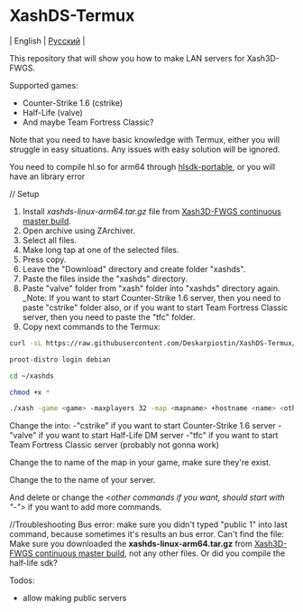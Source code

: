 # XashDS-Termux
| English | [Русский](https://github.com/Deskarpiostin/XashDS-Termux/blob/main/russian.md) |

This repository that will show you how to make LAN servers for Xash3D-FWGS.

Supported games:
- Counter-Strike 1.6 (cstrike)
- Half-Life (valve)
- And maybe Team Fortress Classic?

Note that you need to have basic knowledge with Termux, either you will struggle in easy situations. Any issues with easy solution will be ignored.

You need to compile hl.so for arm64 through [hlsdk-portable](https://github.com/FWGS/hlsdk-portable), or you will have an library error

// Setup
1. Install _xashds-linux-arm64.tar.gz_ file from [Xash3D-FWGS continuous master build](https://github.com/FWGS/xash3d-fwgs/releases).
2. Open archive using ZArchiver.
3. Select all files.
4. Make long tap at one of the selected files.
5. Press copy.
6. Leave the "Download" directory and create folder "xashds".
7. Paste the files inside the "xashds" directory.
8. Paste "valve" folder from "xash" folder into "xashds" directory again.
_Note: If you want to start Counter-Strike 1.6 server, then you need to paste "cstrike" folder also, or if you want to start Team Fortress Classic server, then you need to paste the "tfc" folder.
9. Copy next commands to the Termux:
```bash
curl -sL https://raw.githubusercontent.com/Deskarpiostin/XashDS-Termux/refs/heads/main/files/setup.sh | bash
```
```bash
proot-distro login debian
```
```bash
cd ~/xashds
```
```bash
chmod +x *
```
```bash
./xash -game <game> -maxplayers 32 -map <mapname> +hostname <name> <other commands if you want, should start with "-">
```
Change the _<game>_ into:
-"cstrike" if you want to start Counter-Strike 1.6 server
-"valve" if you want to start Half-Life DM server
-"tfc" if you want to start Team Fortress Classic server (probably not gonna work)

Change the _<map>_ to name of the map in your game, make sure they're exist.

Change the _<name>_ to the name of your server.

And delete or change the _<other commands if you want, should start with "-">_ if you want to add more commands.

//Troubleshooting
Bus error: 
make sure you didn't typed "public 1" into last command, because sometimes it's results an bus error.
Can't find the file:
Make sure you downloaded the **xashds-linux-arm64.tar.gz** from [Xash3D-FWGS continuous master build](https://github.com/FWGS/xash3d-fwgs/releases), not any other files.
Or did you compile the half-life sdk?




Todos:
- allow making public servers
